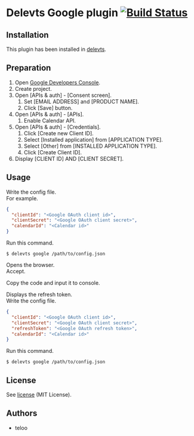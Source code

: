 Delevts Google plugin [![Build Status](https://travis-ci.org/teloo/delevts-plugin-google.svg?branch=master)](https://travis-ci.org/teloo/delevts-plugin-google)
==================

## Installation

This plugin has been installed in [delevts](https://github.com/teloo/delevts).

## Preparation

1. Open [Google Developers Console](https://console.developers.google.com).
2. Create project.
3. Open [APIs & auth] - [Consent screen].
    1. Set [EMAIL ADDRESS] and [PRODUCT NAME].
    2. Click [Save] button.
4. Open [APIs & auth] - [APIs].
    1. Enable Calendar API.
5. Open [APIs & auth] - [Credentials].
    1. Click [Create new Client ID].
    2. Select [Installed application] from [APPLICATION TYPE].
    3. Select [Other] from [INSTALLED APPLICATION TYPE].
    4. Click [Create Client ID].
6. Display [CLIENT ID] AND [CLIENT SECRET].

## Usage

Write the config file.  
For example.

```json
{
  "clientId": "<Google OAuth client id>",
  "clientSecret": "<Google OAuth client secret>",
  "calendarId": "<Calendar id>"
}
```

Run this command.

```shell
$ delevts google /path/to/config.json
```

Opens the browser.  
Accept.

Copy the code and input it to console.

Displays the refresh token.  
Write the config file.

```json
{
  "clientId": "<Google OAuth client id>",
  "clientSecret": "<Google OAuth client secret>",
  "refreshToken": "<Google OAuth refresh token>",
  "calendarId": "<Calendar id>"
}
```

Run this command.

```shell
$ delevts google /path/to/config.json
```

## License

See [license](LICENSE) (MIT License).

## Authors

* teloo
